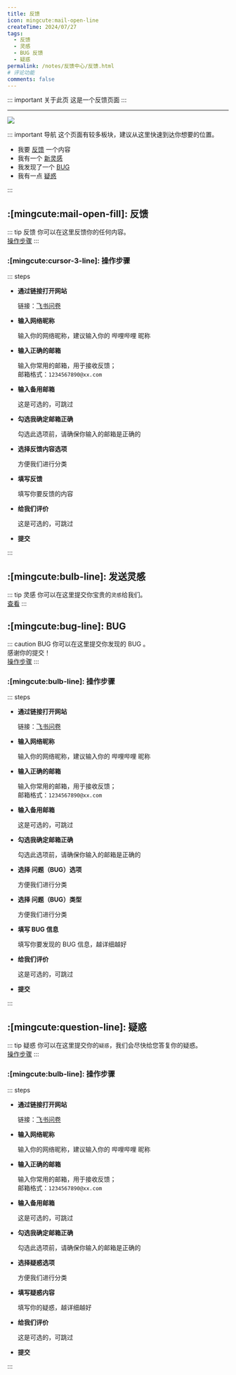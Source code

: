```yaml
---
title: 反馈
icon: mingcute:mail-open-line
createTime: 2024/07/27
tags:
  - 反馈
  - 灵感
  - BUG 反馈
  - 疑惑
permalink: /notes/反馈中心/反馈.html
# 评论功能
comments: false
---
```


::: important 关于此页
这是一个反馈页面
:::

---

![](https://RI.youming.us.kg/fk.png)

::: important 导航
这个页面有较多板块，建议从这里快速到达你想要的位置。
- 我要 [反馈](#反馈) 一个内容
- 我有一个 [新灵感](#发送灵感)
- 我发现了一个 [BUG](#bug)
- 我有一点 [疑惑](#疑惑)

:::

## :[mingcute:mail-open-fill]: 反馈

::: tip 反馈
你可以在这里反馈你的任何内容。  
[操作步骤](#操作步骤)
:::

### :[mingcute:cursor-3-line]: 操作步骤

::: steps

- <p style="font-weight: bold;">通过链接打开网站</p>

  链接：[飞书问卷](https://you-ming.feishu.cn/share/base/form/shrcn14bJfEUrNVPxiYEy1vIfcd)

- <p style="font-weight: bold;">输入网络昵称</p>

  输入你的网络昵称，建议输入你的 哔哩哔哩 昵称

- <p style="font-weight: bold;">输入正确的邮箱</p>

  输入你常用的邮箱，用于接收反馈；  
  邮箱格式：`1234567890@xx.com`

- <p style="font-weight: bold;">输入备用邮箱</p>

  这是可选的，可跳过

- <p style="font-weight: bold;">勾选我确定邮箱正确</p>

  勾选此选项前，请确保你输入的邮箱是正确的

- <p style="font-weight: bold;">选择反馈内容选项</p>

  方便我们进行分类

- <p style="font-weight: bold;">填写反馈</p>

  填写你要反馈的内容

- <p style="font-weight: bold;">给我们评价</p>

  这是可选的，可跳过

- <p style="font-weight: bold;">提交</p>

:::

## :[mingcute:bulb-line]: 发送灵感

::: tip 灵感
你可以在这里提交你宝贵的`灵感`给我们。  
[查看](/notes/反馈中心/发送灵感.html)
:::


## :[mingcute:bug-line]: BUG

::: caution BUG
你可以在这里提交你发现的 BUG 。  
感谢你的提交！  
[操作步骤](#操作步骤-1)
:::

### :[mingcute:bulb-line]: 操作步骤

::: steps

- <p style="font-weight: bold;">通过链接打开网站</p>

  链接：[飞书问卷](https://you-ming.feishu.cn/share/base/form/shrcn14bJfEUrNVPxiYEy1vIfcd)

- <p style="font-weight: bold;">输入网络昵称</p>

  输入你的网络昵称，建议输入你的 哔哩哔哩 昵称

- <p style="font-weight: bold;">输入正确的邮箱</p>

  输入你常用的邮箱，用于接收反馈；  
  邮箱格式：`1234567890@xx.com`

- <p style="font-weight: bold;">输入备用邮箱</p>

  这是可选的，可跳过

- <p style="font-weight: bold;">勾选我确定邮箱正确</p>

  勾选此选项前，请确保你输入的邮箱是正确的

- <p style="font-weight: bold;">选择 问题（BUG）选项</p>

  方便我们进行分类

- <p style="font-weight: bold;">选择 问题（BUG）类型</p>

  方便我们进行分类

- <p style="font-weight: bold;">填写 BUG 信息</p>

  填写你要发现的 BUG 信息，越详细越好

- <p style="font-weight: bold;">给我们评价</p>

  这是可选的，可跳过

- <p style="font-weight: bold;">提交</p>

:::

## :[mingcute:question-line]: 疑惑

::: tip 疑惑
你可以在这里提交你的`疑惑`，我们会尽快给您答复你的疑惑。  
[操作步骤](#操作步骤-2)
:::

### :[mingcute:bulb-line]: 操作步骤

::: steps

- <p style="font-weight: bold;">通过链接打开网站</p>

  链接：[飞书问卷](https://you-ming.feishu.cn/share/base/form/shrcn14bJfEUrNVPxiYEy1vIfcd)

- <p style="font-weight: bold;">输入网络昵称</p>

  输入你的网络昵称，建议输入你的 哔哩哔哩 昵称

- <p style="font-weight: bold;">输入正确的邮箱</p>

  输入你常用的邮箱，用于接收反馈；  
  邮箱格式：`1234567890@xx.com`

- <p style="font-weight: bold;">输入备用邮箱</p>

  这是可选的，可跳过

- <p style="font-weight: bold;">勾选我确定邮箱正确</p>

  勾选此选项前，请确保你输入的邮箱是正确的

- <p style="font-weight: bold;">选择疑惑选项</p>

  方便我们进行分类

- <p style="font-weight: bold;">填写疑惑内容</p>

  填写你的疑惑，越详细越好

- <p style="font-weight: bold;">给我们评价</p>

  这是可选的，可跳过

- <p style="font-weight: bold;">提交</p>

:::

